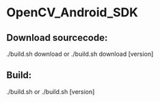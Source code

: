 # OpenCV_Android_SDK
 
## Download sourcecode:

./build.sh download or ./build.sh download [version]

## Build:

./build.sh or ./build.sh [version]

